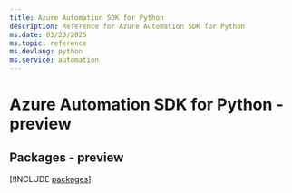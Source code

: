 ```yaml
---
title: Azure Automation SDK for Python
description: Reference for Azure Automation SDK for Python
ms.date: 03/20/2025
ms.topic: reference
ms.devlang: python
ms.service: automation
---
```

# Azure Automation SDK for Python - preview
## Packages - preview
[!INCLUDE [packages](automation-index.md)]